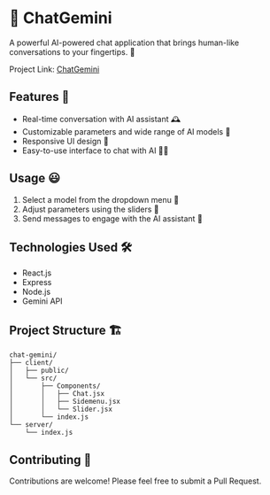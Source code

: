 # 🤖 ChatGemini

A powerful AI-powered chat application that brings human-like conversations to your fingertips. 💬

Project Link: [ChatGemini](https://chat-gemini-wine.vercel.app/)

## Features 🎉

- Real-time conversation with AI assistant 🕰️
- Customizable parameters and wide range of AI models 🔧
- Responsive UI design 📱
- Easy-to-use interface to chat with AI 👨‍💻

## Usage 😃

1. Select a model from the dropdown menu 📜
2. Adjust parameters using the sliders 🧮
3. Send messages to engage with the AI assistant 📲

## Technologies Used 🛠️

- React.js
- Express
- Node.js
- Gemini API

## Project Structure 🏗️

```
chat-gemini/
├── client/
│   ├── public/
│   └── src/
│       ├── Components/
│       │   ├── Chat.jsx
│       │   ├── Sidemenu.jsx
│       │   └── Slider.jsx
│       └── index.js
└── server/
    └── index.js
```

## Contributing 🌟

Contributions are welcome! Please feel free to submit a Pull Request. 
